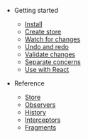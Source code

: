 - Getting started
	- [Install](walkthrough/install.md)
	- [Create store](walkthrough/create.md)
	- [Watch for changes](walkthrough/observe.md)
	- [Undo and redo](walkthrough/history.md)
	- [Validate changes](walkthrough/intercept.md)
	- [Separate concerns](walkthrough/fragment.md)
	- [Use with React](walkthrough/react.md)

- Reference

	- [Store](reference/store.md)
	- [Observers](reference/observers.md)
	- [History](reference/history.md)
	- [Interceptors](reference/interceptors.md)
	- [Fragments](reference/fragments.md)
